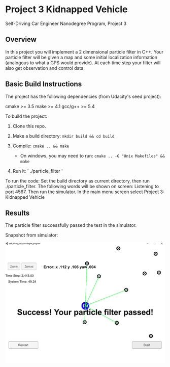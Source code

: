 # Project 3 Kidnapped Vehicle
Self-Driving Car Engineer Nanodegree Program, Project 3

## Overview
In this project you will implement a 2 dimensional particle filter in C++. Your particle filter will be given a map and some initial localization information (analogous to what a GPS would provide). At each time step your filter will also get observation and control data. 

## Basic Build Instructions
The project has the following dependencies (from Udacity's seed project):

cmake >= 3.5
make >= 4.1
gcc/g++ >= 5.4

To build the project:
1. Clone this repo.

2. Make a build directory: `mkdir build && cd build`

3. Compile: `cmake .. && make` 

   * On windows, you may need to run: `cmake .. -G "Unix Makefiles" && make`
   
4. Run it: ` ./particle_filter '

To run the code:
Set the build directory as current directory, then run  ./particle_filter.
The following words will be shown on screen: Listening to port 4567.
Then run the simulator. In the main menu screen select Project 3: Kidnapped Vehicle

## Results
The particle filter successfully passed the test in the simulator.

Snapshot from simulator:

![Test One Visualization](https://github.com/dreamspring/Project3-Kidnapped-Vehicle/blob/master/P3_Particle_Filter.png "Test One Visualization")





